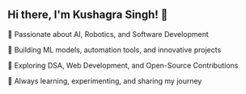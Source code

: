 ## Hi there, I'm Kushagra Singh! 👋

🔹 Passionate about AI, Robotics, and Software Development

🔹 Building ML models, automation tools, and innovative projects

🔹 Exploring DSA, Web Development, and Open-Source Contributions

🔹 Always learning, experimenting, and sharing my journey

<!--
**Mc-Brainzz/Mc-Brainzz** is a ✨ _special_ ✨ repository because its `README.md` (this file) appears on your GitHub profile.

Here are some ideas to get you started:

- 🔭 I’m currently working on ...
- 🌱 I’m currently learning ...
- 👯 I’m looking to collaborate on ...
- 🤔 I’m looking for help with ...
- 💬 Ask me about ...
- 📫 How to reach me: ...
- 😄 Pronouns: ...
- ⚡ Fun fact: ...
-->
